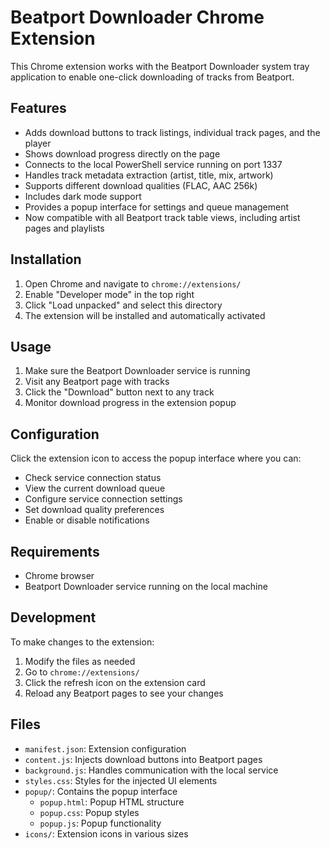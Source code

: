 # Beatport Downloader Chrome Extension

This Chrome extension works with the Beatport Downloader system tray application to enable one-click downloading of tracks from Beatport.

## Features

- Adds download buttons to track listings, individual track pages, and the player
- Shows download progress directly on the page
- Connects to the local PowerShell service running on port 1337
- Handles track metadata extraction (artist, title, mix, artwork)
- Supports different download qualities (FLAC, AAC 256k)
- Includes dark mode support
- Provides a popup interface for settings and queue management
- Now compatible with all Beatport track table views, including artist pages and playlists

## Installation

1. Open Chrome and navigate to `chrome://extensions/`
2. Enable "Developer mode" in the top right
3. Click "Load unpacked" and select this directory
4. The extension will be installed and automatically activated

## Usage

1. Make sure the Beatport Downloader service is running
2. Visit any Beatport page with tracks
3. Click the "Download" button next to any track
4. Monitor download progress in the extension popup

## Configuration

Click the extension icon to access the popup interface where you can:

- Check service connection status
- View the current download queue
- Configure service connection settings
- Set download quality preferences
- Enable or disable notifications

## Requirements

- Chrome browser
- Beatport Downloader service running on the local machine

## Development

To make changes to the extension:

1. Modify the files as needed
2. Go to `chrome://extensions/`
3. Click the refresh icon on the extension card
4. Reload any Beatport pages to see your changes

## Files

- `manifest.json`: Extension configuration
- `content.js`: Injects download buttons into Beatport pages
- `background.js`: Handles communication with the local service
- `styles.css`: Styles for the injected UI elements
- `popup/`: Contains the popup interface
  - `popup.html`: Popup HTML structure
  - `popup.css`: Popup styles
  - `popup.js`: Popup functionality
- `icons/`: Extension icons in various sizes